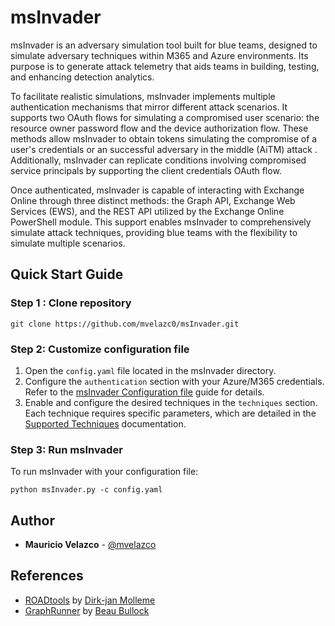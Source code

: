 # msInvader

msInvader is an adversary simulation tool built for blue teams, designed to simulate adversary techniques within M365 and Azure environments. Its purpose is to generate attack telemetry that aids teams in building, testing, and enhancing detection analytics.

To facilitate realistic simulations, msInvader implements multiple authentication mechanisms that mirror different attack scenarios. It supports two OAuth flows for simulating a compromised user scenario: the resource owner password flow and the device authorization flow. These methods allow msInvader to obtain tokens simulating the compromise of a user's credentials or an successful adversary in the middle (AiTM) attack . Additionally, msInvader can replicate conditions involving compromised service principals by supporting the client credentials OAuth flow.

Once authenticated, msInvader is capable of interacting with Exchange Online through three distinct methods: the Graph API, Exchange Web Services (EWS), and the REST API utilized by the Exchange Online PowerShell module. This support enables msInvader to comprehensively simulate attack techniques, providing blue teams with the flexibility to simulate multiple scenarios. 

## Quick Start Guide

### Step 1 : Clone repository 

````
git clone https://github.com/mvelazc0/msInvader.git
````

### Step 2: Customize configuration file

1. Open the `config.yaml` file located in the msInvader directory.
2. Configure the `authentication` section with your Azure/M365 credentials. Refer to the [msInvader Configuration file](https://github.com/mvelazc0/msInvader/wiki/msInvader-Configuration-File) guide for details.
3. Enable and configure the desired techniques in the `techniques` section. Each technique requires specific parameters, which are detailed in the [Supported Techniques](https://github.com/mvelazc0/msInvader/wiki/Supported-Techniques) documentation.

### Step 3: Run msInvader

To run msInvader with your configuration file:

````
python msInvader.py -c config.yaml
````

## Author

* **Mauricio Velazco** - [@mvelazco](https://twitter.com/mvelazco)

## References

* [ROADtools](https://github.com/dirkjanm/ROADtools) by [Dirk-jan Molleme](https://twitter.com/_dirkjan)
* [GraphRunner](https://github.com/dafthack/GraphRunner) by [Beau Bullock](https://twitter.com/dafthack)
